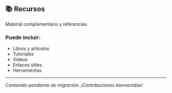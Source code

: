 ## 📚 Recursos

Material complementario y referencias.

### Puede incluir:
- Libros y artículos
- Tutoriales
- Videos
- Enlaces útiles
- Herramientas

---

*Contenido pendiente de migración. ¡Contribuciones bienvenidas!*
